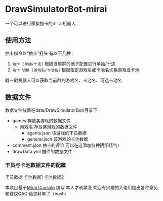 # DrawSimulatorBot-mirai
一个可以进行模拟抽卡的mirai机器人

## 使用方法
抽卡指令以“抽卡”打头 有以下几种：
1. ``抽卡 [单抽/十连]`` 根据当前群的池子配置进行单抽/十连
2. ``抽卡 切换 [游戏名/卡池名]`` 根据指定游戏名或卡池名切换游戏或卡池

戳一戳机器人可以获取当前群的游戏名、卡池名、可选卡池名

## 数据文件
数据文件放置在data/DrawSimulatorBot/目录下
+ games 存放各游戏的数据文件
    - 游戏名 存放某游戏的数据文件
        - agents.json 该游戏的干员数据
        - general.json 该游戏的卡池数据
+ comment.json 抽卡的评论 可以在这添加各种阴阳怪气）
+ drawData.yml 插件的数据文件

### 干员与卡池数据文件的配置
[干员数据](src/main/kotlin/bean/AgentsData.kt)
[卡池数据1](src/main/kotlin/bean/GamePoolConfig.kt)
[卡池数据2](src/main/kotlin/bean/EventPoolConfig.kt)

本项目基于[Mirai Console](https://github.com/mamoe/mirai-console) 编写
本人才疏学浅 欢迎有兴趣的大佬们提出各种意见和建议QAQ 给您拜年了（bushi

